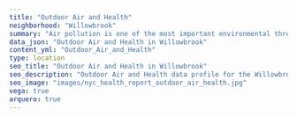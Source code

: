 ```yaml
---
title: "Outdoor Air and Health"
neighborhood: "Willowbrook"
summary: "Air pollution is one of the most important environmental threats to urban populations and while all people are exposed, pollutant emissions, levels of exposure, and population vulnerability vary across neighborhoods. Exposures to common air pollutants have been linked to respiratory and cardiovascular diseases, cancers, and premature deaths."
data_json: "Outdoor Air and Health in Willowbrook"
content_yml: "Outdoor_Air_and_Health"
type: location
seo_title: "Outdoor Air and Health in Willowbrook"
seo_description: "Outdoor Air and Health data profile for the Willowbrook neighborhood of NYC."
seo_image: "images/nyc_health_report_outdoor_air_health.jpg"
vega: true
arquero: true
---
```

